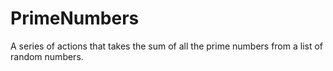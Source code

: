 # PrimeNumbers
A series of actions that takes the sum of all the prime numbers from a list of random numbers.
